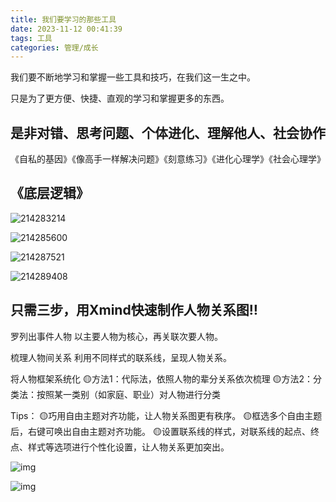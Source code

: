 ```yaml
---
title: 我们要学习的那些工具
date: 2023-11-12 00:41:39
tags: 工具
categories: 管理/成长
---
```




我们要不断地学习和掌握一些工具和技巧，在我们这一生之中。

只是为了更方便、快捷、直观的学习和掌握更多的东西。



<!--more-->



## 是非对错、思考问题、个体进化、理解他人、社会协作

《自私的基因》《像高手一样解决问题》《刻意练习》《进化心理学》《社会心理学》





## 《底层逻辑》

![214283214](http://img.boomclap.cn/uPic/202310/1698602248009C1TbjV.jpg)

![214285600](http://img.boomclap.cn/uPic/202310/16986022480097V1rn0.jpg)

![214287521](http://img.boomclap.cn/uPic/202310/1698602248009qtKAF5.jpg)

![214289408](http://img.boomclap.cn/uPic/202310/1698602248009UY65DV.jpg)



## 只需三步，用Xmind快速制作人物关系图‼️

罗列出事件人物
以主要人物为核心，再关联次要人物。

梳理人物间关系
利用不同样式的联系线，呈现人物关系。

将人物框架系统化
🟡方法1：代际法，依照人物的辈分关系依次梳理
🟡方法2：分类法：按照某一类别（如家庭、职业）对人物进行分类

Tips：
🟡巧用自由主题对齐功能，让人物关系图更有秩序。
🟡框选多个自由主题后，右键可唤出自由主题对齐功能。
🟡设置联系线的样式，对联系线的起点、终点、样式等选项进行个性化设置，让人物关系更加突出。

![img](http://img.boomclap.cn/uPic/202311/1699673591310V8Xfqs.jpeg)

![img](http://img.boomclap.cn/uPic/202311/1699673559700dpUe00.jpeg)

